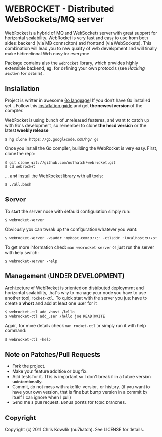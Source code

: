# WEBROCKET - Distributed WebSockets/MQ server

WebRocket is a hybrid of MQ and WebSockets server with great support for 
horizontal scalability. WebRocket is very fast and easy to use from both
sides: backend (via MQ conneciton) and frontend (via WebSockets). 
This combination will lead you to new quality of web development and
will finally make bidirectional Web easy for everyone. 
 
Package contains also the `webrocket` library, which provides highly extensible
backend, eg. for defining your own protocols (see *Hacking* section for details). 

## Installation

Project is writter in awesome [Go language](http://golang.org)!
If you don't have Go installed yet... Follow this [installation guide](http://golang.org/doc/install.html) 
and get **the newest version** of the compiler. 

WebRocket is using bunch of unreleased features, and want to catch up with 
Go's development, so remember to clone **the head version** or the latest 
**weekly release**:

    $ hg clone https://go.googlecode.com/hg/ go

Once you install the Go compiler, building the WebRocket is very easy.
First, clone the repo:

    $ git clone git://github.com/nu7hatch/webrocket.git
    $ cd webrocket
	
... and install the WebRocket library with all tools:
 	
    $ ./all.bash
	
## Server

To start the server node with defauld configuration simply run:

    $ webrocket-server
	
Obviously you can tweak up the configuration whatever you want:

    $ webrocket-server -wsaddr "myhost.com:9772" -ctladdr "localhost:9773"

To get more information check `man webrocket-server` or just run
the server with help switch:

    $ webrocket-server -help

## Management (UNDER DEVELOPMENT)

Architecture of WebRocket is oriented on distributed deployment and
horizontal scalability, that's why to manage your node you have to use
another tool, `rocket-ctl`. To quick start with the server you just
have to create a **vhost** and add at least one user for it. 

    $ webrocket-ctl add_vhost /hello
	$ webrocket-ctl add_user /hello joe READ|WRITE
	
Again, for more details check `man rocket-ctl` or simply run it with
help command:

    $ webrocket-ctl -help

## Note on Patches/Pull Requests
 
* Fork the project.
* Make your feature addition or bug fix.
* Add tests for it. This is important so I don't break it in a
  future version unintentionally.
* Commit, do not mess with rakefile, version, or history.
  (if you want to have your own version, that is fine but bump version in a commit by itself I can ignore when I pull)
* Send me a pull request. Bonus points for topic branches.

## Copyright

Copyright (c) 2011 Chris Kowalik (nu7hatch). See LICENSE for details.
